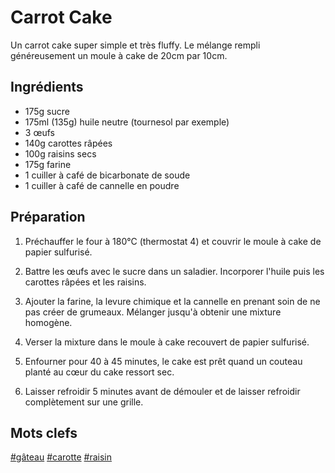 Carrot Cake
===========

Un carrot cake super simple et très fluffy. Le mélange rempli
généreusement un moule à cake de 20cm par 10cm.

Ingrédients
-----------

* 175g sucre
* 175ml (135g) huile neutre (tournesol par exemple)
* 3 œufs
* 140g carottes râpées
* 100g raisins secs
* 175g farine
* 1 cuiller à café de bicarbonate de soude
* 1 cuiller à café de cannelle en poudre

Préparation
-----------

1. Préchauffer le four à 180°C (thermostat 4) et couvrir
   le moule à cake de papier sulfurisé.

2. Battre les œufs avec le sucre dans un saladier.
   Incorporer l'huile puis les carottes râpées et
   les raisins.

3. Ajouter la farine, la levure chimique et la cannelle
   en prenant soin de ne pas créer de grumeaux. Mélanger
   jusqu'à obtenir une mixture homogène.

4. Verser la mixture dans le moule à cake recouvert de papier
   sulfurisé.

5. Enfourner pour 40 à 45 minutes, le cake est prêt quand un
   couteau planté au cœur du cake ressort sec.

6. Laisser refroidir 5 minutes avant de démouler et de laisser
   refroidir complètement sur une grille.

Mots clefs
----------

[#gâteau](index.gâteau.html)
[#carotte](index.carotte.html)
[#raisin](index.raisin.html)
